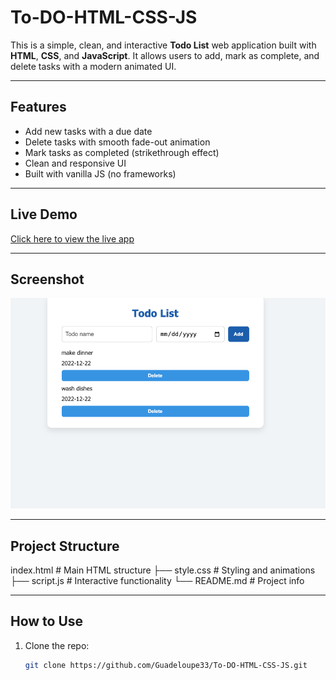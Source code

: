 # To-DO-HTML-CSS-JS

This is a simple, clean, and interactive **Todo List** web application built with **HTML**, **CSS**, and **JavaScript**. It allows users to add, mark as complete, and delete tasks with a modern animated UI.

---

## Features

- Add new tasks with a due date
- Delete tasks with smooth fade-out animation
- Mark tasks as completed (strikethrough effect)
- Clean and responsive UI
- Built with vanilla JS (no frameworks)

---

## Live Demo

[Click here to view the live app](https://guadeloupe33.github.io/To-DO-HTML-CSS-JS/)  

---

## Screenshot

![Todo List Screenshot](./screenshot.png)

---

## Project Structure
index.html # Main HTML structure ├── style.css # Styling and animations ├── script.js # Interactive functionality └── README.md # Project info

---

## How to Use

1. Clone the repo:
   ```bash
   git clone https://github.com/Guadeloupe33/To-DO-HTML-CSS-JS.git
